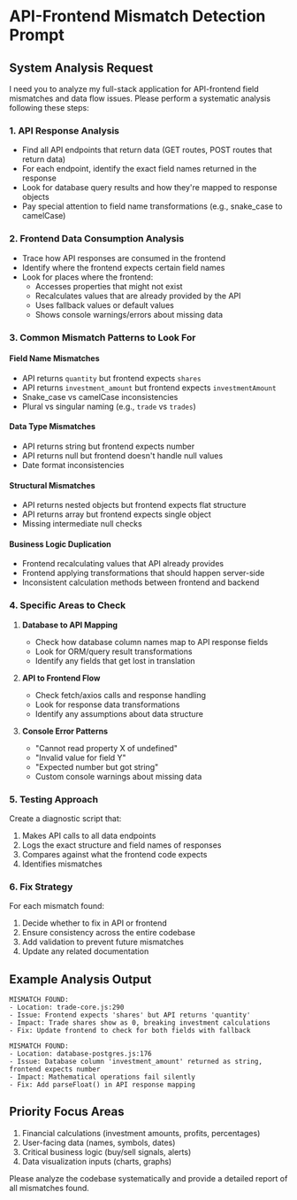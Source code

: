 # API-Frontend Mismatch Detection Prompt

## System Analysis Request

I need you to analyze my full-stack application for API-frontend field mismatches and data flow issues. Please perform a systematic analysis following these steps:

### 1. API Response Analysis
- Find all API endpoints that return data (GET routes, POST routes that return data)
- For each endpoint, identify the exact field names returned in the response
- Look for database query results and how they're mapped to response objects
- Pay special attention to field name transformations (e.g., snake_case to camelCase)

### 2. Frontend Data Consumption Analysis
- Trace how API responses are consumed in the frontend
- Identify where the frontend expects certain field names
- Look for places where the frontend:
  - Accesses properties that might not exist
  - Recalculates values that are already provided by the API
  - Uses fallback values or default values
  - Shows console warnings/errors about missing data

### 3. Common Mismatch Patterns to Look For

#### Field Name Mismatches
- API returns `quantity` but frontend expects `shares`
- API returns `investment_amount` but frontend expects `investmentAmount`
- Snake_case vs camelCase inconsistencies
- Plural vs singular naming (e.g., `trade` vs `trades`)

#### Data Type Mismatches
- API returns string but frontend expects number
- API returns null but frontend doesn't handle null values
- Date format inconsistencies

#### Structural Mismatches
- API returns nested objects but frontend expects flat structure
- API returns array but frontend expects single object
- Missing intermediate null checks

#### Business Logic Duplication
- Frontend recalculating values that API already provides
- Frontend applying transformations that should happen server-side
- Inconsistent calculation methods between frontend and backend

### 4. Specific Areas to Check

1. **Database to API Mapping**
   - Check how database column names map to API response fields
   - Look for ORM/query result transformations
   - Identify any fields that get lost in translation

2. **API to Frontend Flow**
   - Check fetch/axios calls and response handling
   - Look for response data transformations
   - Identify any assumptions about data structure

3. **Console Error Patterns**
   - "Cannot read property X of undefined"
   - "Invalid value for field Y"
   - "Expected number but got string"
   - Custom console warnings about missing data

### 5. Testing Approach

Create a diagnostic script that:
1. Makes API calls to all data endpoints
2. Logs the exact structure and field names of responses
3. Compares against what the frontend code expects
4. Identifies mismatches

### 6. Fix Strategy

For each mismatch found:
1. Decide whether to fix in API or frontend
2. Ensure consistency across the entire codebase
3. Add validation to prevent future mismatches
4. Update any related documentation

## Example Analysis Output

```
MISMATCH FOUND:
- Location: trade-core.js:290
- Issue: Frontend expects 'shares' but API returns 'quantity'
- Impact: Trade shares show as 0, breaking investment calculations
- Fix: Update frontend to check for both fields with fallback

MISMATCH FOUND:
- Location: database-postgres.js:176
- Issue: Database column 'investment_amount' returned as string, frontend expects number
- Impact: Mathematical operations fail silently
- Fix: Add parseFloat() in API response mapping
```

## Priority Focus Areas

1. Financial calculations (investment amounts, profits, percentages)
2. User-facing data (names, symbols, dates)
3. Critical business logic (buy/sell signals, alerts)
4. Data visualization inputs (charts, graphs)

Please analyze the codebase systematically and provide a detailed report of all mismatches found.